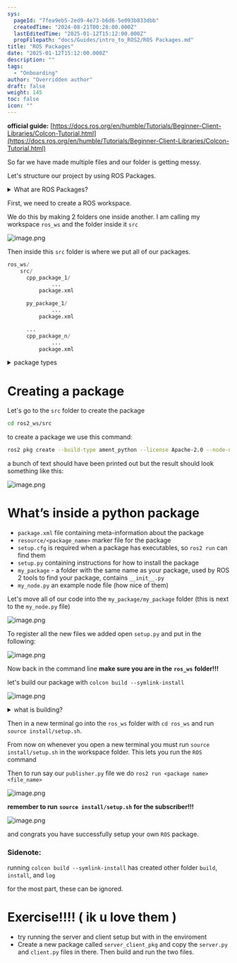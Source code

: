 ```yaml
---
sys:
  pageId: "7fea9eb5-2ed9-4e73-b6d6-5e093b833dbb"
  createdTime: "2024-08-21T00:28:00.000Z"
  lastEditedTime: "2025-01-12T15:12:00.000Z"
  propFilepath: "docs/Guides/intro_to_ROS2/ROS Packages.md"
title: "ROS Packages"
date: "2025-01-12T15:12:00.000Z"
description: ""
tags:
  - "Onboarding"
author: "Overridden author"
draft: false
weight: 145
toc: false
icon: ""
---
```


**official guide:** [https://docs.ros.org/en/humble/Tutorials/Beginner-Client-Libraries/Colcon-Tutorial.html](https://docs.ros.org/en/humble/Tutorials/Beginner-Client-Libraries/Colcon-Tutorial.html)

So far we have made multiple files and our folder is getting messy.

Let's structure our project by using ROS Packages.

<details>

<summary>What are ROS Packages?</summary>

ROS Packages are, as the name implies, packages of code that are highly sharable between ROS developers.

They consist of a folder, `package.xml` file, and source code

```python
      cpp_package_1/
		      ... imagine much code files here ..
          package.xml
```

</details>

First, we need to create a ROS workspace.

We do this by making 2 folders one inside another. I am calling my workspace `ros_ws` and the folder inside it `src`

![image.png](https://prod-files-secure.s3.us-west-2.amazonaws.com/d518164a-d88e-44d1-a4ee-3adb3bd8bce0/70706947-fd18-4537-a67b-e12946812d31/image.png?X-Amz-Algorithm=AWS4-HMAC-SHA256&X-Amz-Content-Sha256=UNSIGNED-PAYLOAD&X-Amz-Credential=ASIAZI2LB4665PXD67LK%2F20250416%2Fus-west-2%2Fs3%2Faws4_request&X-Amz-Date=20250416T041041Z&X-Amz-Expires=3600&X-Amz-Security-Token=IQoJb3JpZ2luX2VjELT%2F%2F%2F%2F%2F%2F%2F%2F%2F%2FwEaCXVzLXdlc3QtMiJHMEUCIQDR15VgSs7%2FaYdlGiSxDku9aQDXIT%2BywI3O%2FDJcTnTPpAIgbB%2FuLm6roR1YUaPxKJLIOOCmQyRx8gIw0%2Fw4SF47RsYq%2FwMIPRAAGgw2Mzc0MjMxODM4MDUiDBtoWzzL0hk5bYN6tyrcA66juq14C%2FEi3LZf4QeI66gznA3VCydwCFboFrocJszmSp%2BQEdQEs%2BOJ05a2ebPI1N26kVG7FUHYsvPYpOWDJ23b6cYZMPM%2F5ik1lBOsp7J6DiM7rgG3xb2ZoNcvpkCzPsylu0vb3zf6FdChY8knNDosocSh79tdYJbKo%2BEeasQohz%2BmG0fcFVcQHEL5PvJQPSboh1y8INplnqCEaSBJQWYZDK%2BpsrsjFVaOGDRjD%2FU3g1j1rwNkNkIv2rrBRd%2BvTNWcIIP7W87MnJKPXbOONsm18Fxf%2BLbkBoBFVfEC1PUwTepmf1%2FE8bWKuA9G3PmgXvmMPrKP99VcM7JH4CZNKs9t2gof6P69BKjFn2WPsUcZMbdPF7lsbGBVnbXYKV%2B%2BhKGiTEdSAs6QcwRixO5bxvwQnL20hLcnYz%2F7no7QwzA1UsHW%2F3nWmwrPcFc%2B0QUY2aayNpGPTp0oyqHOOh9e%2FCIHrewzMBmss7kR0TNXqkJSxAXYGDDuVS98pNNRBu0TjkEOkQaHB6rytIYG6aDS6oAb%2FhHRGGT10ydSh%2B7MpuYp1uJv3uFsGiLaWibKJAZ9eQUiSZZccVcjrl3Z3rCjkYB8GiNJy%2Bfnh1jnTBNYE7mNXQpWh3fjM%2BtTXYuOMPPV%2FL8GOqUB9RS5QSr5rn6ocWLJZgWvAQN30IWTRo8powe4udGo%2FDAo7BR81xbtiS%2FeVYmm60%2F5ZUNCj6LABruXdSKIU9vd5bqY5eErPiSrRxfAsb%2FKiQncUwGMjUWomg8Ala9wyy1FsaMtW0t2kayKn8dQ5MSALVILJMTUsXp%2BGSph3eHW0YSom6RDXLvP4Zqie%2BqOTfJWkn6z45%2Bq%2Fh6IbdQU4cfig11XEdS5&X-Amz-Signature=15ae450d1ef108bf22fca872a23dcaefd85fc17553afbc1ccfd05456c6abb287&X-Amz-SignedHeaders=host&x-id=GetObject)

Then inside this `src` folder is where we put all of our packages.

```python
ros_ws/
    src/
      cpp_package_1/
		      ...
          package.xml

      py_package_1/
		      ...
          package.xml

      ...
      cpp_package_n/
		      ...
          package.xml

```

<details>

<summary>package types</summary>

packages can be either `C++` or python.

the intern file structure is different for each but for this guide we will stick to creating python packages

</details>

# Creating a package

Let's go to the `src` folder to create the package

```bash
cd ros2_ws/src
```

to create a package we use this command:

```bash
ros2 pkg create --build-type ament_python --license Apache-2.0 --node-name my_node my_package
```

a bunch of text should have been printed out but the result should look something like this:

![image.png](https://prod-files-secure.s3.us-west-2.amazonaws.com/d518164a-d88e-44d1-a4ee-3adb3bd8bce0/e6cf1e3f-8512-4a3e-b131-079f800bf3e8/image.png?X-Amz-Algorithm=AWS4-HMAC-SHA256&X-Amz-Content-Sha256=UNSIGNED-PAYLOAD&X-Amz-Credential=ASIAZI2LB4665PXD67LK%2F20250416%2Fus-west-2%2Fs3%2Faws4_request&X-Amz-Date=20250416T041041Z&X-Amz-Expires=3600&X-Amz-Security-Token=IQoJb3JpZ2luX2VjELT%2F%2F%2F%2F%2F%2F%2F%2F%2F%2FwEaCXVzLXdlc3QtMiJHMEUCIQDR15VgSs7%2FaYdlGiSxDku9aQDXIT%2BywI3O%2FDJcTnTPpAIgbB%2FuLm6roR1YUaPxKJLIOOCmQyRx8gIw0%2Fw4SF47RsYq%2FwMIPRAAGgw2Mzc0MjMxODM4MDUiDBtoWzzL0hk5bYN6tyrcA66juq14C%2FEi3LZf4QeI66gznA3VCydwCFboFrocJszmSp%2BQEdQEs%2BOJ05a2ebPI1N26kVG7FUHYsvPYpOWDJ23b6cYZMPM%2F5ik1lBOsp7J6DiM7rgG3xb2ZoNcvpkCzPsylu0vb3zf6FdChY8knNDosocSh79tdYJbKo%2BEeasQohz%2BmG0fcFVcQHEL5PvJQPSboh1y8INplnqCEaSBJQWYZDK%2BpsrsjFVaOGDRjD%2FU3g1j1rwNkNkIv2rrBRd%2BvTNWcIIP7W87MnJKPXbOONsm18Fxf%2BLbkBoBFVfEC1PUwTepmf1%2FE8bWKuA9G3PmgXvmMPrKP99VcM7JH4CZNKs9t2gof6P69BKjFn2WPsUcZMbdPF7lsbGBVnbXYKV%2B%2BhKGiTEdSAs6QcwRixO5bxvwQnL20hLcnYz%2F7no7QwzA1UsHW%2F3nWmwrPcFc%2B0QUY2aayNpGPTp0oyqHOOh9e%2FCIHrewzMBmss7kR0TNXqkJSxAXYGDDuVS98pNNRBu0TjkEOkQaHB6rytIYG6aDS6oAb%2FhHRGGT10ydSh%2B7MpuYp1uJv3uFsGiLaWibKJAZ9eQUiSZZccVcjrl3Z3rCjkYB8GiNJy%2Bfnh1jnTBNYE7mNXQpWh3fjM%2BtTXYuOMPPV%2FL8GOqUB9RS5QSr5rn6ocWLJZgWvAQN30IWTRo8powe4udGo%2FDAo7BR81xbtiS%2FeVYmm60%2F5ZUNCj6LABruXdSKIU9vd5bqY5eErPiSrRxfAsb%2FKiQncUwGMjUWomg8Ala9wyy1FsaMtW0t2kayKn8dQ5MSALVILJMTUsXp%2BGSph3eHW0YSom6RDXLvP4Zqie%2BqOTfJWkn6z45%2Bq%2Fh6IbdQU4cfig11XEdS5&X-Amz-Signature=8a27bb77ba6ad3334fbc5428f2ae39068c14b5cb6930999187aa60d617d38d4c&X-Amz-SignedHeaders=host&x-id=GetObject)

# What’s inside a python package

- `package.xml` file containing meta-information about the package
- `resource/<package_name>` marker file for the package
- `setup.cfg` is required when a package has executables, so `ros2 run` can find them
- `setup.py` containing instructions for how to install the package
- `my_package` - a folder with the same name as your package, used by ROS 2 tools to find your package, contains `__init__.py`
- `my_node.py` an example node file (how nice of them)

Let's move all of our code into the `my_package/my_package` folder (this is next to the `my_node.py` file)

![image.png](https://prod-files-secure.s3.us-west-2.amazonaws.com/d518164a-d88e-44d1-a4ee-3adb3bd8bce0/9ce58f11-0da9-4d3e-b86d-506a9685d378/image.png?X-Amz-Algorithm=AWS4-HMAC-SHA256&X-Amz-Content-Sha256=UNSIGNED-PAYLOAD&X-Amz-Credential=ASIAZI2LB4665PXD67LK%2F20250416%2Fus-west-2%2Fs3%2Faws4_request&X-Amz-Date=20250416T041041Z&X-Amz-Expires=3600&X-Amz-Security-Token=IQoJb3JpZ2luX2VjELT%2F%2F%2F%2F%2F%2F%2F%2F%2F%2FwEaCXVzLXdlc3QtMiJHMEUCIQDR15VgSs7%2FaYdlGiSxDku9aQDXIT%2BywI3O%2FDJcTnTPpAIgbB%2FuLm6roR1YUaPxKJLIOOCmQyRx8gIw0%2Fw4SF47RsYq%2FwMIPRAAGgw2Mzc0MjMxODM4MDUiDBtoWzzL0hk5bYN6tyrcA66juq14C%2FEi3LZf4QeI66gznA3VCydwCFboFrocJszmSp%2BQEdQEs%2BOJ05a2ebPI1N26kVG7FUHYsvPYpOWDJ23b6cYZMPM%2F5ik1lBOsp7J6DiM7rgG3xb2ZoNcvpkCzPsylu0vb3zf6FdChY8knNDosocSh79tdYJbKo%2BEeasQohz%2BmG0fcFVcQHEL5PvJQPSboh1y8INplnqCEaSBJQWYZDK%2BpsrsjFVaOGDRjD%2FU3g1j1rwNkNkIv2rrBRd%2BvTNWcIIP7W87MnJKPXbOONsm18Fxf%2BLbkBoBFVfEC1PUwTepmf1%2FE8bWKuA9G3PmgXvmMPrKP99VcM7JH4CZNKs9t2gof6P69BKjFn2WPsUcZMbdPF7lsbGBVnbXYKV%2B%2BhKGiTEdSAs6QcwRixO5bxvwQnL20hLcnYz%2F7no7QwzA1UsHW%2F3nWmwrPcFc%2B0QUY2aayNpGPTp0oyqHOOh9e%2FCIHrewzMBmss7kR0TNXqkJSxAXYGDDuVS98pNNRBu0TjkEOkQaHB6rytIYG6aDS6oAb%2FhHRGGT10ydSh%2B7MpuYp1uJv3uFsGiLaWibKJAZ9eQUiSZZccVcjrl3Z3rCjkYB8GiNJy%2Bfnh1jnTBNYE7mNXQpWh3fjM%2BtTXYuOMPPV%2FL8GOqUB9RS5QSr5rn6ocWLJZgWvAQN30IWTRo8powe4udGo%2FDAo7BR81xbtiS%2FeVYmm60%2F5ZUNCj6LABruXdSKIU9vd5bqY5eErPiSrRxfAsb%2FKiQncUwGMjUWomg8Ala9wyy1FsaMtW0t2kayKn8dQ5MSALVILJMTUsXp%2BGSph3eHW0YSom6RDXLvP4Zqie%2BqOTfJWkn6z45%2Bq%2Fh6IbdQU4cfig11XEdS5&X-Amz-Signature=15cc9d8833d43a3581ffb58fed79057a1d58d0cc7d6f47eeba71d28dc7515010&X-Amz-SignedHeaders=host&x-id=GetObject)

To register all the new files we added open `setup.py` and put in the following:

![image.png](https://prod-files-secure.s3.us-west-2.amazonaws.com/d518164a-d88e-44d1-a4ee-3adb3bd8bce0/1cd7c262-4cae-4496-9d75-c178537d24a2/image.png?X-Amz-Algorithm=AWS4-HMAC-SHA256&X-Amz-Content-Sha256=UNSIGNED-PAYLOAD&X-Amz-Credential=ASIAZI2LB4665PXD67LK%2F20250416%2Fus-west-2%2Fs3%2Faws4_request&X-Amz-Date=20250416T041041Z&X-Amz-Expires=3600&X-Amz-Security-Token=IQoJb3JpZ2luX2VjELT%2F%2F%2F%2F%2F%2F%2F%2F%2F%2FwEaCXVzLXdlc3QtMiJHMEUCIQDR15VgSs7%2FaYdlGiSxDku9aQDXIT%2BywI3O%2FDJcTnTPpAIgbB%2FuLm6roR1YUaPxKJLIOOCmQyRx8gIw0%2Fw4SF47RsYq%2FwMIPRAAGgw2Mzc0MjMxODM4MDUiDBtoWzzL0hk5bYN6tyrcA66juq14C%2FEi3LZf4QeI66gznA3VCydwCFboFrocJszmSp%2BQEdQEs%2BOJ05a2ebPI1N26kVG7FUHYsvPYpOWDJ23b6cYZMPM%2F5ik1lBOsp7J6DiM7rgG3xb2ZoNcvpkCzPsylu0vb3zf6FdChY8knNDosocSh79tdYJbKo%2BEeasQohz%2BmG0fcFVcQHEL5PvJQPSboh1y8INplnqCEaSBJQWYZDK%2BpsrsjFVaOGDRjD%2FU3g1j1rwNkNkIv2rrBRd%2BvTNWcIIP7W87MnJKPXbOONsm18Fxf%2BLbkBoBFVfEC1PUwTepmf1%2FE8bWKuA9G3PmgXvmMPrKP99VcM7JH4CZNKs9t2gof6P69BKjFn2WPsUcZMbdPF7lsbGBVnbXYKV%2B%2BhKGiTEdSAs6QcwRixO5bxvwQnL20hLcnYz%2F7no7QwzA1UsHW%2F3nWmwrPcFc%2B0QUY2aayNpGPTp0oyqHOOh9e%2FCIHrewzMBmss7kR0TNXqkJSxAXYGDDuVS98pNNRBu0TjkEOkQaHB6rytIYG6aDS6oAb%2FhHRGGT10ydSh%2B7MpuYp1uJv3uFsGiLaWibKJAZ9eQUiSZZccVcjrl3Z3rCjkYB8GiNJy%2Bfnh1jnTBNYE7mNXQpWh3fjM%2BtTXYuOMPPV%2FL8GOqUB9RS5QSr5rn6ocWLJZgWvAQN30IWTRo8powe4udGo%2FDAo7BR81xbtiS%2FeVYmm60%2F5ZUNCj6LABruXdSKIU9vd5bqY5eErPiSrRxfAsb%2FKiQncUwGMjUWomg8Ala9wyy1FsaMtW0t2kayKn8dQ5MSALVILJMTUsXp%2BGSph3eHW0YSom6RDXLvP4Zqie%2BqOTfJWkn6z45%2Bq%2Fh6IbdQU4cfig11XEdS5&X-Amz-Signature=4b9b6dbfa6b497b71c72fba18142578fc9e9918746c8e5624cb70de946b52237&X-Amz-SignedHeaders=host&x-id=GetObject)

Now back in the command line **make sure you are in the** **`ros_ws`** **folder!!!**

let's build our package with `colcon build --symlink-install`

![image.png](https://prod-files-secure.s3.us-west-2.amazonaws.com/d518164a-d88e-44d1-a4ee-3adb3bd8bce0/2f2a0d27-b173-48fd-b189-5f5c0ce65619/image.png?X-Amz-Algorithm=AWS4-HMAC-SHA256&X-Amz-Content-Sha256=UNSIGNED-PAYLOAD&X-Amz-Credential=ASIAZI2LB4665PXD67LK%2F20250416%2Fus-west-2%2Fs3%2Faws4_request&X-Amz-Date=20250416T041041Z&X-Amz-Expires=3600&X-Amz-Security-Token=IQoJb3JpZ2luX2VjELT%2F%2F%2F%2F%2F%2F%2F%2F%2F%2FwEaCXVzLXdlc3QtMiJHMEUCIQDR15VgSs7%2FaYdlGiSxDku9aQDXIT%2BywI3O%2FDJcTnTPpAIgbB%2FuLm6roR1YUaPxKJLIOOCmQyRx8gIw0%2Fw4SF47RsYq%2FwMIPRAAGgw2Mzc0MjMxODM4MDUiDBtoWzzL0hk5bYN6tyrcA66juq14C%2FEi3LZf4QeI66gznA3VCydwCFboFrocJszmSp%2BQEdQEs%2BOJ05a2ebPI1N26kVG7FUHYsvPYpOWDJ23b6cYZMPM%2F5ik1lBOsp7J6DiM7rgG3xb2ZoNcvpkCzPsylu0vb3zf6FdChY8knNDosocSh79tdYJbKo%2BEeasQohz%2BmG0fcFVcQHEL5PvJQPSboh1y8INplnqCEaSBJQWYZDK%2BpsrsjFVaOGDRjD%2FU3g1j1rwNkNkIv2rrBRd%2BvTNWcIIP7W87MnJKPXbOONsm18Fxf%2BLbkBoBFVfEC1PUwTepmf1%2FE8bWKuA9G3PmgXvmMPrKP99VcM7JH4CZNKs9t2gof6P69BKjFn2WPsUcZMbdPF7lsbGBVnbXYKV%2B%2BhKGiTEdSAs6QcwRixO5bxvwQnL20hLcnYz%2F7no7QwzA1UsHW%2F3nWmwrPcFc%2B0QUY2aayNpGPTp0oyqHOOh9e%2FCIHrewzMBmss7kR0TNXqkJSxAXYGDDuVS98pNNRBu0TjkEOkQaHB6rytIYG6aDS6oAb%2FhHRGGT10ydSh%2B7MpuYp1uJv3uFsGiLaWibKJAZ9eQUiSZZccVcjrl3Z3rCjkYB8GiNJy%2Bfnh1jnTBNYE7mNXQpWh3fjM%2BtTXYuOMPPV%2FL8GOqUB9RS5QSr5rn6ocWLJZgWvAQN30IWTRo8powe4udGo%2FDAo7BR81xbtiS%2FeVYmm60%2F5ZUNCj6LABruXdSKIU9vd5bqY5eErPiSrRxfAsb%2FKiQncUwGMjUWomg8Ala9wyy1FsaMtW0t2kayKn8dQ5MSALVILJMTUsXp%2BGSph3eHW0YSom6RDXLvP4Zqie%2BqOTfJWkn6z45%2Bq%2Fh6IbdQU4cfig11XEdS5&X-Amz-Signature=23da97432790a3816fa62dc8526fcf63510270d60cf9efdfea7ab3fc91cdef5c&X-Amz-SignedHeaders=host&x-id=GetObject)

<details>

<summary>what is building?</summary>

if you are a CS major at Rose-Hulman you will learn the answer to this in CSSE132

but TLDR; is it combines all the code files into one program that can be run easily 

</details>

Then in a new terminal go into the `ros_ws` folder with `cd ros_ws` and run `source install/setup.sh`. 

From now on whenever you open a new terminal you must run `source install/setup.sh` in the workspace folder. This lets you run the `ROS` command

Then to run say our `publisher.py` file we do `ros2 run <package name> <file_name>`

![image.png](https://prod-files-secure.s3.us-west-2.amazonaws.com/d518164a-d88e-44d1-a4ee-3adb3bd8bce0/4f4b1219-3a44-4632-aa0a-ce3471699f59/image.png?X-Amz-Algorithm=AWS4-HMAC-SHA256&X-Amz-Content-Sha256=UNSIGNED-PAYLOAD&X-Amz-Credential=ASIAZI2LB4665PXD67LK%2F20250416%2Fus-west-2%2Fs3%2Faws4_request&X-Amz-Date=20250416T041041Z&X-Amz-Expires=3600&X-Amz-Security-Token=IQoJb3JpZ2luX2VjELT%2F%2F%2F%2F%2F%2F%2F%2F%2F%2FwEaCXVzLXdlc3QtMiJHMEUCIQDR15VgSs7%2FaYdlGiSxDku9aQDXIT%2BywI3O%2FDJcTnTPpAIgbB%2FuLm6roR1YUaPxKJLIOOCmQyRx8gIw0%2Fw4SF47RsYq%2FwMIPRAAGgw2Mzc0MjMxODM4MDUiDBtoWzzL0hk5bYN6tyrcA66juq14C%2FEi3LZf4QeI66gznA3VCydwCFboFrocJszmSp%2BQEdQEs%2BOJ05a2ebPI1N26kVG7FUHYsvPYpOWDJ23b6cYZMPM%2F5ik1lBOsp7J6DiM7rgG3xb2ZoNcvpkCzPsylu0vb3zf6FdChY8knNDosocSh79tdYJbKo%2BEeasQohz%2BmG0fcFVcQHEL5PvJQPSboh1y8INplnqCEaSBJQWYZDK%2BpsrsjFVaOGDRjD%2FU3g1j1rwNkNkIv2rrBRd%2BvTNWcIIP7W87MnJKPXbOONsm18Fxf%2BLbkBoBFVfEC1PUwTepmf1%2FE8bWKuA9G3PmgXvmMPrKP99VcM7JH4CZNKs9t2gof6P69BKjFn2WPsUcZMbdPF7lsbGBVnbXYKV%2B%2BhKGiTEdSAs6QcwRixO5bxvwQnL20hLcnYz%2F7no7QwzA1UsHW%2F3nWmwrPcFc%2B0QUY2aayNpGPTp0oyqHOOh9e%2FCIHrewzMBmss7kR0TNXqkJSxAXYGDDuVS98pNNRBu0TjkEOkQaHB6rytIYG6aDS6oAb%2FhHRGGT10ydSh%2B7MpuYp1uJv3uFsGiLaWibKJAZ9eQUiSZZccVcjrl3Z3rCjkYB8GiNJy%2Bfnh1jnTBNYE7mNXQpWh3fjM%2BtTXYuOMPPV%2FL8GOqUB9RS5QSr5rn6ocWLJZgWvAQN30IWTRo8powe4udGo%2FDAo7BR81xbtiS%2FeVYmm60%2F5ZUNCj6LABruXdSKIU9vd5bqY5eErPiSrRxfAsb%2FKiQncUwGMjUWomg8Ala9wyy1FsaMtW0t2kayKn8dQ5MSALVILJMTUsXp%2BGSph3eHW0YSom6RDXLvP4Zqie%2BqOTfJWkn6z45%2Bq%2Fh6IbdQU4cfig11XEdS5&X-Amz-Signature=9eb9531f112016c3ee8a209bd00442617e682d515743cc565a799721b0209874&X-Amz-SignedHeaders=host&x-id=GetObject)

**remember to run** **`source install/setup.sh`** **for the subscriber!!!**

![image.png](https://prod-files-secure.s3.us-west-2.amazonaws.com/d518164a-d88e-44d1-a4ee-3adb3bd8bce0/02121119-dad4-49ec-8356-c956108b4243/image.png?X-Amz-Algorithm=AWS4-HMAC-SHA256&X-Amz-Content-Sha256=UNSIGNED-PAYLOAD&X-Amz-Credential=ASIAZI2LB4665PXD67LK%2F20250416%2Fus-west-2%2Fs3%2Faws4_request&X-Amz-Date=20250416T041041Z&X-Amz-Expires=3600&X-Amz-Security-Token=IQoJb3JpZ2luX2VjELT%2F%2F%2F%2F%2F%2F%2F%2F%2F%2FwEaCXVzLXdlc3QtMiJHMEUCIQDR15VgSs7%2FaYdlGiSxDku9aQDXIT%2BywI3O%2FDJcTnTPpAIgbB%2FuLm6roR1YUaPxKJLIOOCmQyRx8gIw0%2Fw4SF47RsYq%2FwMIPRAAGgw2Mzc0MjMxODM4MDUiDBtoWzzL0hk5bYN6tyrcA66juq14C%2FEi3LZf4QeI66gznA3VCydwCFboFrocJszmSp%2BQEdQEs%2BOJ05a2ebPI1N26kVG7FUHYsvPYpOWDJ23b6cYZMPM%2F5ik1lBOsp7J6DiM7rgG3xb2ZoNcvpkCzPsylu0vb3zf6FdChY8knNDosocSh79tdYJbKo%2BEeasQohz%2BmG0fcFVcQHEL5PvJQPSboh1y8INplnqCEaSBJQWYZDK%2BpsrsjFVaOGDRjD%2FU3g1j1rwNkNkIv2rrBRd%2BvTNWcIIP7W87MnJKPXbOONsm18Fxf%2BLbkBoBFVfEC1PUwTepmf1%2FE8bWKuA9G3PmgXvmMPrKP99VcM7JH4CZNKs9t2gof6P69BKjFn2WPsUcZMbdPF7lsbGBVnbXYKV%2B%2BhKGiTEdSAs6QcwRixO5bxvwQnL20hLcnYz%2F7no7QwzA1UsHW%2F3nWmwrPcFc%2B0QUY2aayNpGPTp0oyqHOOh9e%2FCIHrewzMBmss7kR0TNXqkJSxAXYGDDuVS98pNNRBu0TjkEOkQaHB6rytIYG6aDS6oAb%2FhHRGGT10ydSh%2B7MpuYp1uJv3uFsGiLaWibKJAZ9eQUiSZZccVcjrl3Z3rCjkYB8GiNJy%2Bfnh1jnTBNYE7mNXQpWh3fjM%2BtTXYuOMPPV%2FL8GOqUB9RS5QSr5rn6ocWLJZgWvAQN30IWTRo8powe4udGo%2FDAo7BR81xbtiS%2FeVYmm60%2F5ZUNCj6LABruXdSKIU9vd5bqY5eErPiSrRxfAsb%2FKiQncUwGMjUWomg8Ala9wyy1FsaMtW0t2kayKn8dQ5MSALVILJMTUsXp%2BGSph3eHW0YSom6RDXLvP4Zqie%2BqOTfJWkn6z45%2Bq%2Fh6IbdQU4cfig11XEdS5&X-Amz-Signature=5466c9b606f6ab644c9516fbfc407d56d93ca51bc0b09ea84a5a925f319e3114&X-Amz-SignedHeaders=host&x-id=GetObject)

and congrats you have successfully setup your own `ROS` package.

### Sidenote:

running `colcon build --symlink-install` has created other folder `build`, `install`, and `log`

for the most part, these can be ignored.

# Exercise!!!! ( ik u love them )

- try running the server and client setup but with in the enviroment
- Create a new package called `server_client_pkg` and copy the `server.py` and `client.py` files in there. Then build and run the two files.
